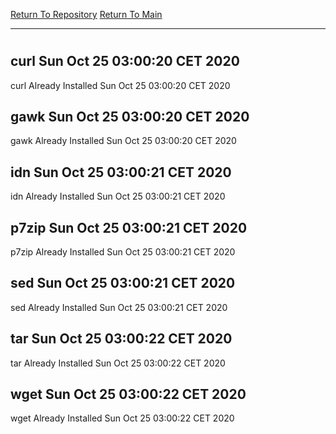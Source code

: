 [Return To Repository](https://github.com/bast69/piholeparser/)
[Return To Main](https://github.com/bast69/piholeparser/blob/master/RecentRunLogs/Mainlog.md)
____________________________________
# 
## curl Sun Oct 25 03:00:20 CET 2020
curl Already Installed Sun Oct 25 03:00:20 CET 2020
## gawk Sun Oct 25 03:00:20 CET 2020
gawk Already Installed Sun Oct 25 03:00:20 CET 2020
## idn Sun Oct 25 03:00:21 CET 2020
idn Already Installed Sun Oct 25 03:00:21 CET 2020
## p7zip Sun Oct 25 03:00:21 CET 2020
p7zip Already Installed Sun Oct 25 03:00:21 CET 2020
## sed Sun Oct 25 03:00:21 CET 2020
sed Already Installed Sun Oct 25 03:00:21 CET 2020
## tar Sun Oct 25 03:00:22 CET 2020
tar Already Installed Sun Oct 25 03:00:22 CET 2020
## wget Sun Oct 25 03:00:22 CET 2020
wget Already Installed Sun Oct 25 03:00:22 CET 2020
